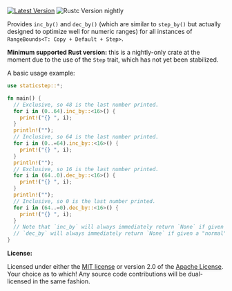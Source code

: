 [![Latest Version]][crates.io] ![Rustc Version nightly]

[Latest Version]: https://img.shields.io/crates/v/staticstep.svg
[crates.io]: https://crates.io/crates/staticstep
[Rustc Version nightly]: https://img.shields.io/badge/rustc-nightly-lightgray.svg

Provides `inc_by()` and `dec_by()` (which are similar to `step_by()` but actually designed to optimize well for numeric ranges) for all instances of `RangeBounds<T: Copy + Default + Step>`.

**Minimum supported Rust version:** this is a nightly-only crate at the moment due to the use of
the `Step` trait, which has not yet been stabilized.

A basic usage example:

```rust
use staticstep::*;

fn main() {
  // Exclusive, so 48 is the last number printed.
  for i in (0..64).inc_by::<16>() {
    print!("{} ", i);
  }
  println!("");
  // Inclusive, so 64 is the last number printed.
  for i in (0..=64).inc_by::<16>() {
    print!("{} ", i);
  }
  println!("");
  // Exclusive, so 16 is the last number printed.
  for i in (64..0).dec_by::<16>() {
    print!("{} ", i);
  }
  println!("");
  // Inclusive, so 0 is the last number printed.
  for i in (64..=0).dec_by::<16>() {
    print!("{} ", i);
  }
  // Note that `inc_by` will always immediately return `None` if given a reverse range, while
  // `dec_by` will always immediately return `None` if given a "normal" forwards range.
}
```

**License:**

Licensed under either the <a href="LICENSE-MIT">MIT license</a> or version 2.0 of the <a href="LICENSE-APACHE">Apache License</a>. Your choice as to which!
Any source code contributions will be dual-licensed in the same fashion.
